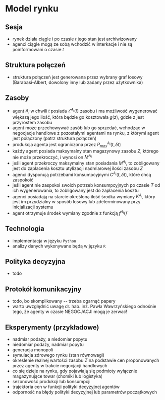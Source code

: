 # Model rynku 

## Sesja 
* rynek działa ciągle i po czasie $t$ jego stan jest archiwizowany 
* agenci ciągle mogą ze sobą wchodzić w interkacje i nie są poinformowani o czasie $t$ 

## Struktura połączeń
* struktura połączeń jest generowana przez wybrany graf losowy (Barabasi-Albert, dowolony inny lub zadany przez użytkownika)

## Zasoby
* agent $A_i$ w chwili $t$ posiada $Z^{A_i}(t)$ zasobu i ma możliwość wygenerować większą jego ilość, która będzie go kosztowała  $g(z)$, gdzie $z$ jest przyrostem zasobu
* agent może przechowywać zasób lub go sprzedać, wchodząc w negocjacje handlowe z pozostałymi agentami na rynku, z którymi agent jest połączony (patrz struktura połączeń)
* produkcja agenta jest ograniczona przez $P^{A_i}_{max}(t, \delta t)$
* każdy agent posiada maksymalny stan magazynowy zasobu $Z$, którego nie może przekroczyć, i wynosi on $M^{A_i}$
* jeśli agent przekroczy maksymalny stan posiadania $M^{A_i}$, to zobligowany jest do zapłacenia kosztu utylizacji nadmiarowej ilości zasobu $Z$
* agenci dysponują potrzebami konsumpcyjnymi $C^{A_i}(t, \delta t)$, które chcą zaspokoić
* jeśli agent nie zaspokoi swoich potrzeb konsumpcyjnych po czasie $T$ od ich wygenerowania, to zobligowany jest do zapłacenia kosztu 
* agenci posiadają na starcie określoną ilość środka wymiany $K^{A_i}$, który jest im przydzialny w sposób losowy lub zdeterminowany przy inicjalizacji systemu
* agent otrzymuje środek wymiany zgodnie z funkcją $f^{A_i}(\dot)$ 

## Technologia
* implementacja w języku `Python` 
* analizy danych wykonywane będą w języku `R` 

## Polityka decyzyjna 
* todo

## Protokół komunikacyjny 
* todo, bo skomplikowany -- trzeba ogarnąć papery 
* warto uwzględnić uwagę dr. hab. inż. Pawła Wawrzyńskiego odnośnie tego, że agenty w czasie NEGOCJACJI mogą je zerwać! 

## Eksperymenty (przykładowe)
* nadmiar podaży, a niedomiar popytu
* niedomiar podaży, nadmiar popytu
* generacja monopoli
* symulacja zdrowego rynku (stan równowagi)
* określenie realnej wartości zasobu $Z$ na podstawie cen proponowanych przez agenty w trakcie negocjacji handlowych
* co się dzieje na rynku, gdy pojawiają się podmioty wyłącznie magazynujące towar (chomiki lub logistyka)
* sezonowość produkcji lub konsumpcji 
* trajektoria cen w funkcji polityki decyzyjnej agentów
* odporność na błędy polityki decyzyjnej lub parametrów początkowych
